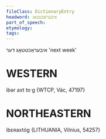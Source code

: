 ```yaml
---
fileClass: DictionaryEntry
headword: איבעראַכטטאָג
part_of_speech: 
etymology: 
tags: 
---
```

איבעראַכטטאָג
דער
'next week'

WESTERN
========

ibər axt toˑg  {WTCP, Vác, 47197}

NORTHEASTERN
==============

ibɛʀaxtóg {LITHUANIA, Vilnius, 54257}
